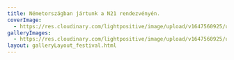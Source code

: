 ```yaml
---
title: Németországban jártunk a N21 rendezvényén.
coverImage:
  - https://res.cloudinary.com/lightpositive/image/upload/v1647560925/uploads/N%C3%A9metorsz%C3%A1gban%20j%C3%A1rtunk%20a%20N21%20rendezv%C3%A9ny%C3%A9n./Network.jpg
galleryImages: 
  - https://res.cloudinary.com/lightpositive/image/upload/v1647560925/uploads/N%C3%A9metorsz%C3%A1gban%20j%C3%A1rtunk%20a%20N21%20rendezv%C3%A9ny%C3%A9n./Network.jpg
layout: galleryLayout_festival.html
---
```

